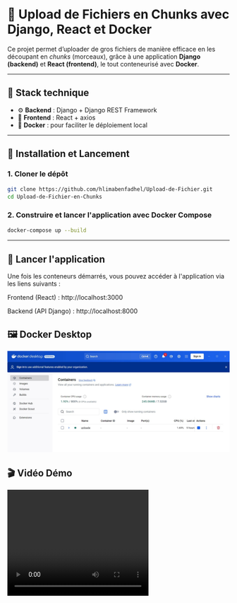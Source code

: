 # 📁 Upload de Fichiers en Chunks avec Django, React et Docker

Ce projet permet d’uploader de gros fichiers de manière efficace en les découpant en *chunks* (morceaux), grâce à une application **Django (backend)** et **React (frontend)**, le tout conteneurisé avec **Docker**.

---

## 🔧 Stack technique

- ⚙️ **Backend** : Django + Django REST Framework
- 🎨 **Frontend** : React + axios
- 🐳 **Docker** : pour faciliter le déploiement local

---

## 🚀 Installation et Lancement

### 1. Cloner le dépôt

```bash
git clone https://github.com/hlimabenfadhel/Upload-de-Fichier.git
cd Upload-de-Fichier-en-Chunks
```

### 2. Construire et lancer l'application avec Docker Compose

```bash
docker-compose up --build
```
---

## 🚀 Lancer l'application
Une fois les conteneurs démarrés, vous pouvez accéder à l'application via les liens suivants :

Frontend (React) : http://localhost:3000

Backend (API Django) : http://localhost:8000

## 🖼️ Docker Desktop
![Docker Desktop](./docker.jpg)

## 🎬 Vidéo Démo
<video width="320" height="240" controls>
  <source src="./demo.mp4" type="video/mp4">
  Votre navigateur ne supporte pas la vidéo.
</video>

